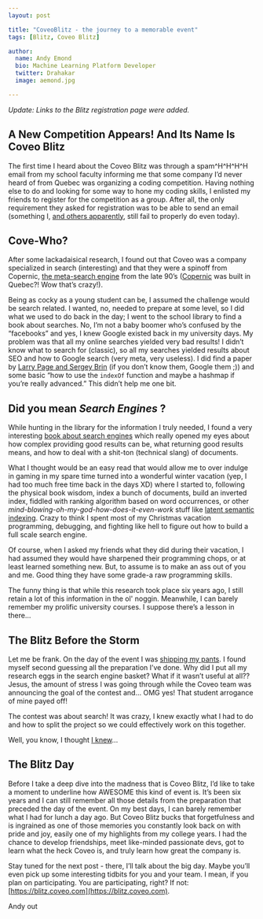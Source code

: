 ```yaml
---
layout: post

title: "CoveoBlitz - the journey to a memorable event"
tags: [Blitz, Coveo Blitz]

author:
  name: Andy Emond
  bio: Machine Learning Platform Developer
  twitter: Drahakar
  image: aemond.jpg

---
```


_Update: Links to the Blitz registration page were added._

## A New Competition Appears! And Its Name Is Coveo Blitz

The first time I heard about the Coveo Blitz was through a spam^H^H^H^H email from my school faculty informing me that some company I’d never heard of from Quebec was organizing a coding competition. Having nothing else to do and looking for some way to hone my coding skills, I enlisted my friends to register for the competition as a group. After all, the only requirement they asked for registration was to be able to send an email (something I, [and others apparently](https://blogs.technet.microsoft.com/exchange/2004/04/08/me-too/), still fail to properly do even today).

<!-- more -->

## Cove-Who?

After some lackadaisical research, I found out that Coveo was a company specialized in search (interesting) and that they were a spinoff from Copernic, [the meta-search engine](https://en.wikipedia.org/wiki/Metasearch_engine) from the late 90’s ([Copernic](https://en.wikipedia.org/wiki/Copernic) was built in Quebec?! Wow that’s crazy!). 

Being as cocky as a young student can be, I assumed the challenge would be search related. I wanted, no, needed to prepare at some level, so I did what we used to do back in the day; I went to the school library to find a book about searches. No, I’m not a baby boomer who’s confused by the “facebooks” and yes, I knew Google existed back in my university days. My problem was that all my online searches yielded very bad results! I didn’t know what to search for (classic), so all my searches yielded results about SEO and how to Google search (very meta, very useless). I did find a paper by [Larry Page and Sergey Brin](http://infolab.stanford.edu/~backrub/google.html) (if you don’t know them, Google them ;)) and some basic “how to use the `indexOf` function and maybe a hashmap if you’re really advanced.” This didn’t help me one bit.

## Did you mean _Search Engines_ ?

While hunting in the library for the information I truly needed, I found a very interesting [book about search engines](https://www.amazon.com/Understanding-Search-Engines-Mathematical-Environments/dp/0898715814/ref=sr_1_7?s=books&ie=UTF8&qid=1508817619&sr=1-7&keywords=Search+engine+-SEO) which really opened my eyes about how complex providing good results can be, what returning good results means, and how to deal with a shit-ton (technical slang) of documents. 

What I thought would be an easy read that would allow me to over indulge in gaming in my spare time turned into a wonderful winter vacation (yep, I had too much free time back in the days XD) where I started to, following the physical book wisdom, index a bunch of documents, build an inverted index, fiddled with ranking algorithm based on word occurrences, or other _mind-blowing-oh-my-god-how-does-it-even-work_ stuff like [latent semantic indexing](https://en.wikipedia.org/wiki/Latent_semantic_analysis#Latent_semantic_indexing). Crazy to think I spent most of my Christmas vacation programming, debugging, and fighting like hell to figure out how to build a full scale search engine. 

Of course, when I asked my friends what they did during their vacation, I had assumed they would have sharpened their programming chops, or at least learned something new. But, to assume is to make an ass out of you and me. Good thing they have some grade-a raw programming skills.

The funny thing is that while this research took place six years ago, I still retain a lot of this information in the ol' noggin. Meanwhile, I can barely remember my prolific university courses. I suppose there’s a lesson in there...

## The Blitz Before the Storm

Let me be frank. On the day of the event I was [shipping my pants](https://www.youtube.com/watch?v=2xwUuSM06xQ). I found myself second guessing all the preparation I’ve done. Why did I put all my research eggs in the search engine basket? What if it wasn’t useful at all?? Jesus, the amount of stress I was going through while the Coveo team was announcing the goal of the contest and… OMG yes! That student arrogance of mine payed off!

The contest was about search! It was crazy, I knew exactly what I had to do and how to split the project so we could effectively work on this together.

Well, you know, I thought [I knew](https://www.youtube.com/watch?v=cphNpqKpKc4)...

## The Blitz Day

Before I take a deep dive into the madness that is Coveo Blitz, I’d like to take a moment to underline how AWESOME this kind of event is. It’s been six years and I can still remember all those details from the preparation that preceded the day of the event. On my best days, I can barely remember what I had for lunch a day ago. But Coveo Blitz bucks that forgetfulness and is ingrained as one of those memories you constantly look back on with pride and joy, easily one of my highlights from my college years. I had the chance to develop friendships, meet like-minded passionate devs, got to learn what the heck Coveo is, and truly learn how great the company is. 

Stay tuned for the next post - there, I’ll talk about the big day. Maybe you’ll even pick up some interesting tidbits for you and your team. I mean, if you plan on participating. You are participating, right? If not: [https://blitz.coveo.com](https://blitz.coveo.com).

Andy out

